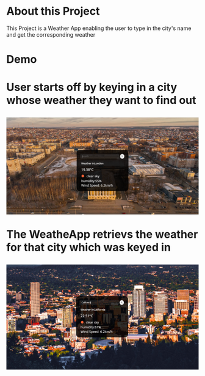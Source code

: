 <h1> About this Project </h1>

This Project is a Weather App enabling the user to type in the city's name and get the corresponding weather

<h1>Demo<h1>

User starts off by keying in a city whose weather they want to find out

![picture](/images/screenshot2.png)

The WeatheApp retrievs the weather for that city which was keyed in

![picture](/images/screenshot3.png)
